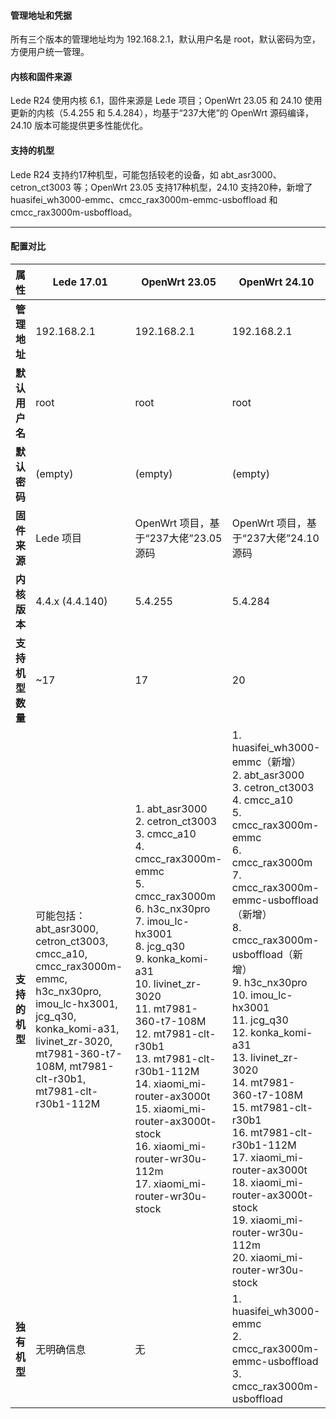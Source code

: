 #### 管理地址和凭据
所有三个版本的管理地址均为 192.168.2.1，默认用户名是 root，默认密码为空，方便用户统一管理。

#### 内核和固件来源
Lede R24 使用内核 6.1，固件来源是 Lede 项目；OpenWrt 23.05 和 24.10 使用更新的内核（5.4.255 和 5.4.284），均基于“237大佬”的 OpenWrt 源码编译，24.10 版本可能提供更多性能优化。

#### 支持的机型
Lede R24 支持约17种机型，可能包括较老的设备，如 abt_asr3000、cetron_ct3003 等；OpenWrt 23.05 支持17种机型，24.10 支持20种，新增了 huasifei_wh3000-emmc、cmcc_rax3000m-emmc-usboffload 和 cmcc_rax3000m-usboffload。

---

#### 配置对比

| **属性**           | **Lede 17.01** | **OpenWrt 23.05** | **OpenWrt 24.10** |
|--------------------|---------------|------------------|------------------|
| **管理地址**       | 192.168.2.1    | 192.168.2.1       | 192.168.2.1       |
| **默认用户名**     | root          | root             | root             |
| **默认密码**       | (empty)       | (empty)          | (empty)          |
| **固件来源**       | Lede 项目     | OpenWrt 项目，基于“237大佬”23.05源码 | OpenWrt 项目，基于“237大佬”24.10源码 |
| **内核版本**       | 4.4.x (4.4.140) | 5.4.255          | 5.4.284          |
| **支持机型数量**   | ~17           | 17               | 20               |
| **支持的机型**     | 可能包括：abt_asr3000, cetron_ct3003, cmcc_a10, cmcc_rax3000m-emmc, h3c_nx30pro, imou_lc-hx3001, jcg_q30, konka_komi-a31, livinet_zr-3020, mt7981-360-t7-108M, mt7981-clt-r30b1, mt7981-clt-r30b1-112M | 1. abt_asr3000<br>2. cetron_ct3003<br>3. cmcc_a10<br>4. cmcc_rax3000m-emmc<br>5. cmcc_rax3000m<br>6. h3c_nx30pro<br>7. imou_lc-hx3001<br>8. jcg_q30<br>9. konka_komi-a31<br>10. livinet_zr-3020<br>11. mt7981-360-t7-108M<br>12. mt7981-clt-r30b1<br>13. mt7981-clt-r30b1-112M<br>14. xiaomi_mi-router-ax3000t<br>15. xiaomi_mi-router-ax3000t-stock<br>16. xiaomi_mi-router-wr30u-112m<br>17. xiaomi_mi-router-wr30u-stock | 1. huasifei_wh3000-emmc（新增）<br>2. abt_asr3000<br>3. cetron_ct3003<br>4. cmcc_a10<br>5. cmcc_rax3000m-emmc<br>6. cmcc_rax3000m<br>7. cmcc_rax3000m-emmc-usboffload（新增）<br>8. cmcc_rax3000m-usboffload（新增）<br>9. h3c_nx30pro<br>10. imou_lc-hx3001<br>11. jcg_q30<br>12. konka_komi-a31<br>13. livinet_zr-3020<br>14. mt7981-360-t7-108M<br>15. mt7981-clt-r30b1<br>16. mt7981-clt-r30b1-112M<br>17. xiaomi_mi-router-ax3000t<br>18. xiaomi_mi-router-ax3000t-stock<br>19. xiaomi_mi-router-wr30u-112m<br>20. xiaomi_mi-router-wr30u-stock |
| **独有机型**       | 无明确信息   | 无               | 1. huasifei_wh3000-emmc<br>2. cmcc_rax3000m-emmc-usboffload<br>3. cmcc_rax3000m-usboffload |


